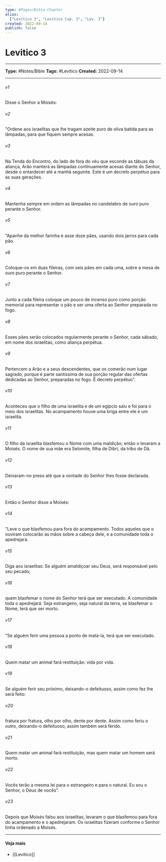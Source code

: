 ```yaml
---
type: #Pages/Bible-Chapter
alias:
  ["Levitico 3", "Levitico Cap. 3", "Lev. 3"]
created: 2022-09-14
publish: false
---
```


# Levitico 3

---

**Type:** #Notes/Bible
**Tags:** #Levitico
**Created:** 2022-09-14

---

###### v1
Disse o Senhor a Moisés:
###### v2
"Ordene aos israelitas que lhe tragam azeite puro de oliva batida para as lâmpadas, para que fiquem sempre acesas.
###### v3
Na Tenda do Encontro, do lado de fora do véu que esconde as tábuas da aliança, Arão manterá as lâmpadas continuamente acesas diante do Senhor, desde o entardecer até a manhã seguinte. Este é um decreto perpétuo para as suas gerações.
###### v4
Mantenha sempre em ordem as lâmpadas no candelabro de ouro puro perante o Senhor.
###### v5
"Apanhe da melhor farinha e asse doze pães, usando dois jarros para cada pão.
###### v6
Coloque-os em duas fileiras, com seis pães em cada uma, sobre a mesa de ouro puro perante o Senhor.
###### v7
Junto a cada fileira coloque um pouco de incenso puro como porção memorial para representar o pão e ser uma oferta ao Senhor preparada no fogo.
###### v8
Esses pães serão colocados regularmente perante o Senhor, cada sábado, em nome dos israelitas, como aliança perpétua.
###### v9
Pertencem a Arão e a seus descendentes, que os comerão num lugar sagrado, porque é parte santíssima de sua porção regular das ofertas dedicadas ao Senhor, preparadas no fogo. É decreto perpétuo".
###### v10
Aconteceu que o filho de uma israelita e de um egípcio saiu e foi para o meio dos israelitas. No acampamento houve uma briga entre ele e um israelita.
###### v11
O filho da israelita blasfemou o Nome com uma maldição; então o levaram a Moisés. O nome de sua mãe era Selomite, filha de Dibri, da tribo de Dã.
###### v12
Deixaram-no preso até que a vontade do Senhor lhes fosse declarada.
###### v13
Então o Senhor disse a Moisés:
###### v14
"Leve o que blasfemou para fora do acampamento. Todos aqueles que o ouviram colocarão as mãos sobre a cabeça dele, e a comunidade toda o apedrejará.
###### v15
Diga aos israelitas: Se alguém amaldiçoar seu Deus, será responsável pelo seu pecado;
###### v16
quem blasfemar o nome do Senhor terá que ser executado. A comunidade toda o apedrejará. Seja estrangeiro, seja natural da terra, se blasfemar o Nome, terá que ser morto.
###### v17
"Se alguém ferir uma pessoa a ponto de matá-la, terá que ser executado.
###### v18
Quem matar um animal fará restituição: vida por vida.
###### v19
Se alguém ferir seu próximo, deixando-o defeituoso, assim como fez lhe será feito:
###### v20
fratura por fratura, olho por olho, dente por dente. Assim como feriu o outro, deixando-o defeituoso, assim também será ferido.
###### v21
Quem matar um animal fará restituição, mas quem matar um homem será morto.
###### v22
Vocês terão a mesma lei para o estrangeiro e para o natural. Eu sou o Senhor, o Deus de vocês".
###### v23
Depois que Moisés falou aos israelitas, levaram o que blasfemou para fora do acampamento e o apedrejaram. Os israelitas fizeram conforme o Senhor tinha ordenado a Moisés.


---

#### Veja mais

- [[Levitico]]
